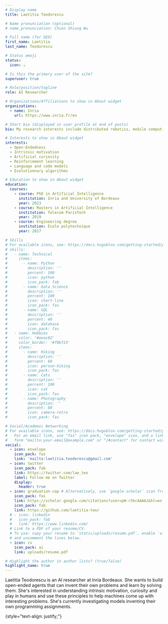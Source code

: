 ```yaml
---
# Display name
title: Laetitia Teodorescu

# Name pronunciation (optional)
# name_pronunciation: Chien Shiung Wu

# Full name (for SEO)
first_name: Laetitia
last_name: Teodorescu

# Status emoji
status:
  icon: ☕️

# Is this the primary user of the site?
superuser: true

# Role/position/tagline
role: AI Researcher

# Organizations/Affiliations to show in About widget
organizations:
  - name: Inria
    url: https://www.inria.fr/en

# Short bio (displayed in user profile at end of posts)
bio: My research interests include distributed robotics, mobile computing and programmable matter.

# Interests to show in About widget
interests:
  - Open-Endedness
  - Intrinsic motivation
  - Artificial curiosity
  - Reinforcement learning
  - Language and code models
  - Evolutionnary algorithms

# Education to show in About widget
education:
  courses:
    - course: PhD in Artificial Intelligence
      institution: Inria and University of Bordeaux
      year: 2023
    - course: Masters in Artificial Intelligence
      institution: Telecom ParisTech
      year: 2019
    - course: Engineering degree
      institution: École polytechnique
      year: 2017

# Skills
# For available icons, see: https://docs.hugoblox.com/getting-started/page-builder/#icons
# skills:
#   - name: Technical
#     items:
#       - name: Python
#         description: ''
#         percent: 100
#         icon: python
#         icon_pack: fab
#       - name: Data Science
#         description: ''
#         percent: 100
#         icon: chart-line
#         icon_pack: fas
#       - name: SQL
#         description: ''
#         percent: 40
#         icon: database
#         icon_pack: fas
#   - name: Hobbies
#     color: '#eeac02'
#     color_border: '#f0bf23'
#     items:
#       - name: Hiking
#         description: ''
#         percent: 60
#         icon: person-hiking
#         icon_pack: fas
#       - name: Cats
#         description: ''
#         percent: 100
#         icon: cat
#         icon_pack: fas
#       - name: Photography
#         description: ''
#         percent: 80
#         icon: camera-retro
#         icon_pack: fas

# Social/Academic Networking
# For available icons, see: https://docs.hugoblox.com/getting-started/page-builder/#icons
#   For an email link, use "fas" icon pack, "envelope" icon, and a link in the
#   form "mailto:your-email@example.com" or "/#contact" for contact widget.
social:
  - icon: envelope
    icon_pack: fas
    link: 'mailto:laetitia.teodorescu@gmail.com'
  - icon: twitter
    icon_pack: fab
    link: https://twitter.com/lae_teo
    label: Follow me on Twitter
    display:
      header: true
  - icon: graduation-cap # Alternatively, use `google-scholar` icon from `ai` icon pack
    icon_pack: fas
    link: https://scholar.google.com/citations?user=pW-r5kcAAAAJ&hl=en 
    icon_pack: fab
    link: https://github.com/laetitia-teo/
  # - icon: linkedin
  #   icon_pack: fab
  #   link: https://www.linkedin.com/
  # Link to a PDF of your resume/CV.
  # To use: copy your resume to `static/uploads/resume.pdf`, enable `ai` icons in `params.yaml`,
  # and uncomment the lines below.
  - icon: cv
    icon_pack: ai
    link: uploads/resume.pdf

# Highlight the author in author lists? (true/false)
highlight_name: true
---
```


Laetitia Teodorescu is an AI researcher at Inria Bordeaux. She wants to build open-ended agents that can invent their own problems and learn by solving them. She's interested in understanding intrinsic motivation, curiosity and play in humans and use these principles to help machines come up with interesting problems. She's currently investigating models inventing their own programming assignments.

{style="text-align: justify;"}
